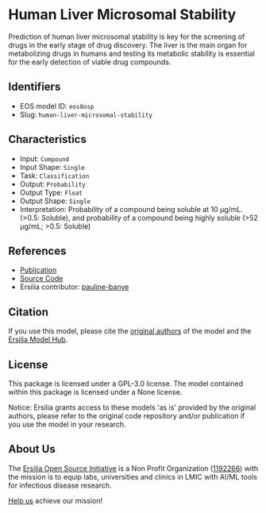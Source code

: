 # Human Liver Microsomal Stability

Prediction of human liver microsomal stability is key for the screening of drugs in the early stage of drug discovery. The liver is the main organ for metabolizing drugs in humans and testing its metabolic stability is essential for the early detection of viable drug compounds.

## Identifiers

* EOS model ID: `eos8osp`
* Slug: `human-liver-microsomal-stability`

## Characteristics

* Input: `Compound`
* Input Shape: `Single`
* Task: `Classification`
* Output: `Probability`
* Output Type: `Float`
* Output Shape: `Single`
* Interpretation: Probability of a compound being soluble at 10 μg/mL. (>0.5: Soluble), and probability of a compound being highly soluble (>52 μg/mL; >0.5: Soluble)

## References

* [Publication](https://slas-discovery.org/article/S2472-5552(22)06765-X/fulltext)
* [Source Code](https://github.com/ncats/ncats-adme)
* Ersilia contributor: [pauline-banye](https://github.com/pauline-banye)

## Citation

If you use this model, please cite the [original authors](https://slas-discovery.org/article/S2472-5552(22)06765-X/fulltext) of the model and the [Ersilia Model Hub](https://github.com/ersilia-os/ersilia/blob/master/CITATION.cff).

## License

This package is licensed under a GPL-3.0 license. The model contained within this package is licensed under a None license.

Notice: Ersilia grants access to these models 'as is' provided by the original authors, please refer to the original code repository and/or publication if you use the model in your research.

## About Us

The [Ersilia Open Source Initiative](https://ersilia.io) is a Non Profit Organization ([1192266](https://register-of-charities.charitycommission.gov.uk/charity-search/-/charity-details/5170657/full-print)) with the mission is to equip labs, universities and clinics in LMIC with AI/ML tools for infectious disease research.

[Help us](https://www.ersilia.io/donate) achieve our mission!